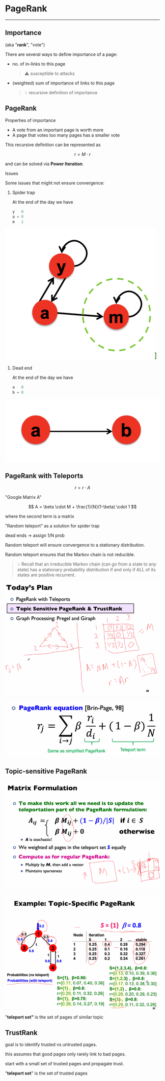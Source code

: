 # PageRank

<!-- toc -->

---

## Importance

(aka "**rank**", "vote")

There are several ways to define importance of a page:

- no. of in-links to this page
    
    > ⚠️ susceptible to attacks
    
- (weighted) sum of importance of links to this page
    
    > 💡 recursive definition of importance
    
## PageRank

Properties of importance

- A vote from an important page is worth more
- A page that votes too many pages has a smaller vote

This recursive definition can be represented as

$$
r = M \cdot r
$$

and can be solved via **Power Iteration**.

Issues

Some issues that might not ensure convergence:

1. Spider trap
    
    At the end of the day we have
    
    ```python
    y   0
    a = 0
    m   1
    ```
    

![Untitled](./pagerank-1.png)

1. Dead end
    
    At the end of the day we have
    
    ```python
    a   0
    b = 0
    ```
    

![Untitled](./pagerank-2.png)

## PageRank with Teleports

$$
r = r \cdot A
$$

"Google Matrix A"

$$
A = \beta \cdot M + \frac{1}{N}(1-\beta) \cdot 1
$$

where the second term is a matrix

"Random teleport" as a solution for spider trap

dead ends → assign 1/N prob

Random teleport will ensure convergence to a stationary distribution.

Random teleport ensures that the Markov chain is not reducible.

> 💡 Recall that an irreducible Markov chain (can go from a state to *any* state) has a stationary probability distribution if and only if ALL of its states are positive recurrent.

![Untitled](./pagerank-3.png)

![Untitled](./pagerank-6.png)

## Topic-sensitive PageRank

![Untitled](./pagerank-4.png)

![Untitled](./pagerank-5.png)

"**teleport set"** is the set of pages of similar topic

## TrustRank

goal is to identify trusted vs untrusted pages.

this assumes that good pages only rarely link to bad pages.

start with a small set of trusted pages and propagate trust.

"**teleport set**" is the set of trusted pages
